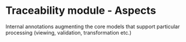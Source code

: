 # Traceability module - Aspects

Internal annotations augmenting the core models that support particular processing (viewing, validation, transformation etc.)
